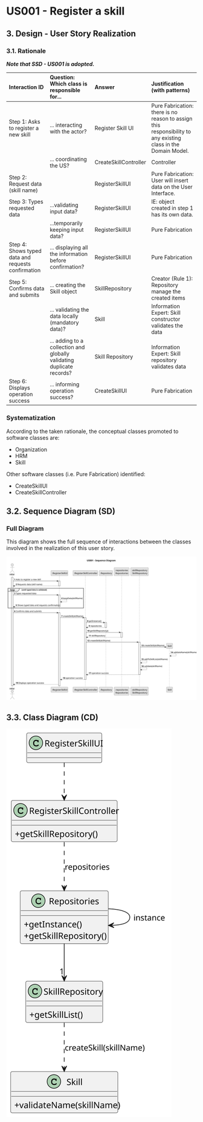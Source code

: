 # US001 - Register a skill

## 3. Design - User Story Realization 

### 3.1. Rationale

_**Note that SSD - US001 is adopted.**_

| Interaction ID                                         | Question: Which class is responsible for...                           | Answer                | Justification (with patterns)                                                                                 |
|:-------------------------------------------------------|:----------------------------------------------------------------------|:----------------------|:--------------------------------------------------------------------------------------------------------------|
| Step 1: Asks to register a new skill		                 | ... interacting with the actor?                                       | Register Skill UI     | Pure Fabrication: there is no reason to assign this responsibility to any existing class in the Domain Model. |
| 			  		                                                | ... coordinating the US?                                              | CreateSkillController | Controller                                                                                                    |
| Step 2: Request data (skill name)  		                  |		                                                                     | RegisterSkillUI       | Pure Fabrication: User will insert data on the User Interface.                                                |
| Step 3: Types requested data  		                       | 	...validating input data?                                            | RegisterSkillUI       | IE: object created in step 1 has its own data.                                                                |
|                                                        | ...temporarily keeping input data?                                    | RegisterSkillUI       | Pure Fabrication                                                                                              |
| Step 4: Shows typed data and requests confirmation  		 | ... displaying all the information before confirmation?						         | RegisterSkillUI       | Pure Fabrication                                                                                              |              
| Step 5: Confirms data and submits  		                  | 	... creating the Skill object                                        | SkillRepository       | Creator (Rule 1): Repository manage the created items                                                         | 
| 			  		                                                | 	... validating the data locally (mandatory data)?                    | Skill                 | Information Expert: Skill constructor validates the data                                                      | 
| 			  		                                                | 	... adding to a collection and globally validating duplicate records? | Skill Repository      | Information Expert: Skill repository validates data                                                           | 
| Step 6: Displays operation success  		                 | 	... informing operation success?                                     | CreateSkillUI         | Pure Fabrication                                                                                              | 

### Systematization ##

According to the taken rationale, the conceptual classes promoted to software classes are: 

* Organization
* HRM
* Skill

Other software classes (i.e. Pure Fabrication) identified: 

* CreateSkillUI  
* CreateSkillController


## 3.2. Sequence Diagram (SD)

### Full Diagram

This diagram shows the full sequence of interactions between the classes involved in the realization of this user story.

![Sequence Diagram - Full](svg/us001-sequence-diagram.svg)

## 3.3. Class Diagram (CD)

![Class Diagram](svg/us001-class-diagram.svg)